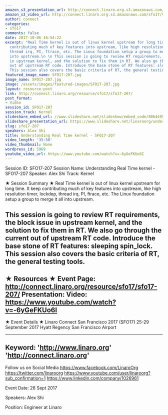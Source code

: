 ```yaml
---
amazon_s3_presentation_url: http://connect.linaro.org.s3.amazonaws.com/sfo17/Presentations/SFO17-207%20Understanding%20RT%20linux.pdf
amazon_s3_video_url: http://connect.linaro.org.s3.amazonaws.com/sfo17/Videos/SFO17-207%20Understanding%20Real%20Time%20kernel.mp4
author: connect
categories:
- sfo17
comments: false
date: 2017-10-06 16:54:22
excerpt: "Real Time kernel is out of linux kernel upstream for long time. It keep
  contributing much of key features into upstream, like high resolution timer, lockdep,
  thread irq, PI, ftrace, etc. The Linux foundation setup a group to merge it all
  into upstream.\n \n This session is going to review RT requirements, the block issue
  in upstream kernel, and the solution to fix them in RT. We also go through the current
  out of upstream RT code. Introduce the base stone of RT features: sleeping spin_lock.
  This session also covers the basic criteria of RT, the general testing tools."
featured_image_name: SFO17-207.jpg
image_name: SFO17-207.jpg
image: /assets/images/featured-images/SFO17-207.jpg
layout: resource-post
link: http://connect.linaro.org/resource/sfo17/sfo17-207/
post_format:
- Video
session_id: SFO17-207
session_track: Kernel
slideshare_embed_url: //www.slideshare.net/slideshow/embed_code/80644999
slideshare_presentation_url: https://www.slideshare.net/linaroorg/understanding-real-time-kernel-sfo17207
slug: sfo17-207
speakers: Alex Shi
title: Understanding Real Time kernel - SFO17-207
video_length: '35:50'
video_thumbnail: None
wordpress_id: 5969
youtube_video_url: https://www.youtube.com/watch?v=-6yGeFKUo6I
---
```


Session ID: SFO17-207
Session Name: Understanding Real Time kernel - SFO17-207
Speaker: Alex Shi
Track: Kernel

★ Session Summary ★
Real Time kernel is out of linux kernel upstream for long time. It keep contributing much of key features into upstream, like high resolution timer, lockdep, thread irq, PI, ftrace, etc. The Linux foundation setup a group to merge it all into upstream.

This session is going to review RT requirements, the block issue in upstream kernel, and the solution to fix them in RT. We also go through the current out of upstream RT code. Introduce the base stone of RT features: sleeping spin_lock. This session also covers the basic criteria of RT, the general testing tools.
---------------------------------------------------
★ Resources ★
Event Page: http://connect.linaro.org/resource/sfo17/sfo17-207/
Presentation:
Video: https://www.youtube.com/watch?v=-6yGeFKUo6I
---------------------------------------------------

★ Event Details ★
Linaro Connect San Francisco 2017 (SFO17)
25-29 September 2017
Hyatt Regency San Francisco Airport

---------------------------------------------------
Keyword:
'http://www.linaro.org'
'http://connect.linaro.org'
---------------------------------------------------
Follow us on Social Media
https://www.facebook.com/LinaroOrg
https://twitter.com/linaroorg
https://www.youtube.com/user/linaroorg?sub_confirmation=1
https://www.linkedin.com/company/1026961

Event Date: 26 Sept 2017

Speakers: Alex Shi

Position: Engineer at Linaro
